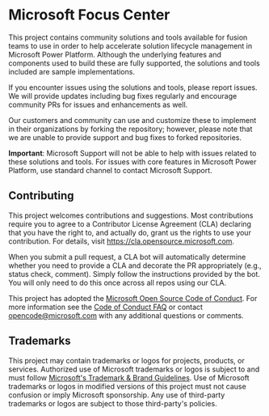# Microsoft Focus Center

This project contains community solutions and tools available for fusion teams to use in order to help accelerate solution lifecycle management in Microsoft Power Platform. Although the underlying features and components used to build these are fully supported, the solutions and tools included are sample implementations.  

If you encounter issues using the solutions and tools, please report issues. We will provide updates including bug fixes regularly and encourage community PRs for issues and enhancements as well. 

Our customers and community can use and customize these to implement in their organizations by forking the repository; however, please note that we are unable to provide support and bug fixes to forked repositories.

**Important**:
Microsoft Support will not be able to help with issues related to these solutions and tools. For issues with core features in Microsoft Power Platform, use standard channel to contact Microsoft Support.

## Contributing

This project welcomes contributions and suggestions.  Most contributions require you to agree to a
Contributor License Agreement (CLA) declaring that you have the right to, and actually do, grant us
the rights to use your contribution. For details, visit https://cla.opensource.microsoft.com.

When you submit a pull request, a CLA bot will automatically determine whether you need to provide
a CLA and decorate the PR appropriately (e.g., status check, comment). Simply follow the instructions
provided by the bot. You will only need to do this once across all repos using our CLA.

This project has adopted the [Microsoft Open Source Code of Conduct](https://opensource.microsoft.com/codeofconduct/).
For more information see the [Code of Conduct FAQ](https://opensource.microsoft.com/codeofconduct/faq/) or
contact [opencode@microsoft.com](mailto:opencode@microsoft.com) with any additional questions or comments.

## Trademarks

This project may contain trademarks or logos for projects, products, or services. Authorized use of Microsoft 
trademarks or logos is subject to and must follow 
[Microsoft's Trademark & Brand Guidelines](https://www.microsoft.com/en-us/legal/intellectualproperty/trademarks/usage/general).
Use of Microsoft trademarks or logos in modified versions of this project must not cause confusion or imply Microsoft sponsorship.
Any use of third-party trademarks or logos are subject to those third-party's policies.
